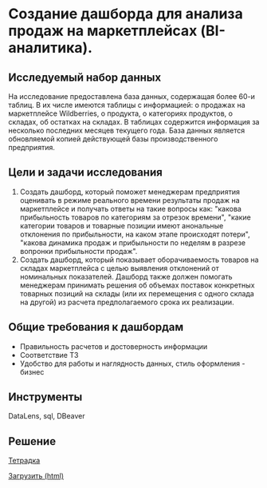 # Создание дашборда для анализа продаж на маркетплейсах (BI-аналитика).

## Исследуемый набор данных
На исследование предоставлена база данных, содержащая более 60-и таблиц. В их числе имеются таблицы с информацией: о продажах на маркетплейсе Wildberries, о продукта, о категориях продуктов, о складах, об остатках на складах. В таблицах содержится информация за несколько последних месяцев текущего года. База данных является обновляемой копией действующей базы производственного предприятия.
## Цели и задачи исследования
1. Создать дашборд, который поможет менеджерам предприятия оценивать в режиме реального времени результаты продаж на маркетплейсе и получать ответы на такие вопросы как: "какова прибыльность товаров по категориям за отрезок времени", "какие категории товаров и товарные позиции имеют анональные отклонения по прибыльности, на каком этапе происходят потери", "какова динамика продаж и прибыльности по неделям в разрезе вопронки прибыльности продаж".
2. Создать дашборд, который показывает оборачиваемость товаров на складах маркетплейса с целью выявления отклонений от номинальных показателей. Дашборд также должен помогать менеджерам принимать решения об объемах поставок конкретных товарных позиций на склады (или их перемещения с одного склада на другой) из расчета предполагаемого срока их реализации.
## Общие требования к дашбордам
  * Правильность расчетов и достоверность информации
  * Соответствие ТЗ
  * Удобство для работы и наглядность данных, стиль оформления - бизнес
## Инструменты
DataLens, sql, DBeaver
## Решение
[Тетрадка](https://github.com/anik2-y/Portfolio/blob/main/Mobile_app/8671d3bf-143f-48e9-b84f-c23639b8d119.ipynb)

[Загрузить (html)](https://disk.yandex.ru/d/lC5LXv3gLb37Eg)

